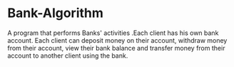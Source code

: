# Bank-Algorithm
A program  that performs Banks' activities .Each client has his own bank account. Each client can deposit money on their account, withdraw money from their account, view their bank balance and transfer money from their account to another client using the bank.
